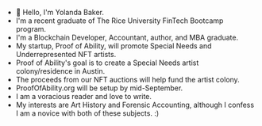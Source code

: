 - 👋 Hello, I'm Yolanda Baker.
- I'm a recent graduate of The Rice University FinTech Bootcamp program.
- I'm a Blockchain Developer, Accountant, author, and MBA graduate.
- My startup, Proof of Ability, will promote Special Needs and Underrepresented NFT artists.
- Proof of Ability's goal is to create a Special Needs artist colony/residence in Austin.
- The proceeds from our NFT auctions will help fund the artist colony.
- ProofOfAbility.org will be setup by mid-September.
- I am a voracious reader and love to write.
- My interests are Art History and Forensic Accounting, although I confess I am a novice with both of these subjects. :)

<!---
yrlbaker/yrlbaker is a ✨ special ✨ repository because its `README.md` (this file) appears on your GitHub profile.
You can click the Preview link to take a look at your changes.
--->
